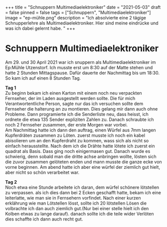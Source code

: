 +++
title = "Schnuppern Multimediaelektroniker"
date = "2021-05-03"
draft = false
pinned = false
tags = ["Schnuppern", "Multimediaelektroniker"]
image = "ep-mühle.png"
description = "Ich absolvierte eine 2 tägige Schnupperlehre als Multimediaelektroniker. Hier sind meine eindrücke und was ich dabei gelernt habe. "
+++
# Schnuppern Multimediaelektroniker

Am 29. und 30 April 2021 war ich snuppern als Multimediaelektroniker im Ep:Mühle Utzenstorf. Ich musste erst um 8:30 auf der Matte stehen und hatte 2 Stunden Mittagspause. Dafür dauerte der Nachmittag bis um 18:30. So kam ich auf einen 8 Stunden Tag.

**Tag 1**\
Zu beginn bekam ich einen Karton mit einem noch neu verpackten Fernseher, der im Laden ausgestellt werden sollte. Die für mich Verantwortentliche Person, sagte nur das ich versuchen sollte dem Fernseher die halterung an zu montieren. Dies gelang mir dann auch ohne Probleme. Dann programierte ich die Senderliste neu, dass heisst, ich ordnete die etwa 135 Sender expliziten Zahlen zu. Danach schraubte ich noch 2 Fernseher zusammen, der erste Morgen war vorbei.  \
Am Nachmittag hatte ich dann den auftrag, einen Würfel aus 7mm langen Kupferdräten zusammen zu Löten. zuerst musste ich noch ein kabel abisolieren um an den Kupferdraht zu kommen, wass sich als nicht so einfach herausstellte. Nach dem ich die Drähte hatte lötete ich zuerst ein quadrat als Basis. Dass ging noch einigermasen gut. Danach wurde es schwierig, denn sobald man die dritte achse anbringen wollte, lösten sich die zuvor zusammen gelöteten enden und mann musste die ganze ecke von vorne beginnen. Am abend hatte ich aber eine würfel der ziemlich gut hielt, aber nicht so schön verarbeitet war.



**Tag 2**\
Noch etwa eine Stunde arbeitete ich daran, dem würfel schönere lötstellen zu verpassen. als ich dies dann bei 2 Ecken geschafft hatte, bekam ich eine leiterlatte, wie man sie in Fernsehern vorfindet. Nach einer kurzen erklährung wie man Lötstellen lösst, sollte ich 20 lötstellen Lösen die volbrachte ich dan auch ziemlich gut.(Nur bei einer stelle hielt ich den Kolben etwas zu lange darauf). danach sollte ich die teile wider Verlöten dies schaffte ich dann auch recht gut.